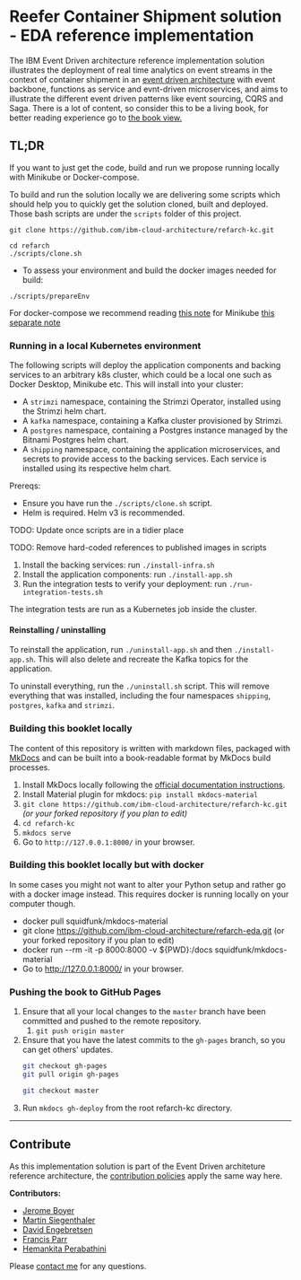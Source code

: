 # Reefer Container Shipment solution - EDA reference implementation

The IBM Event Driven architecture reference implementation solution illustrates the deployment of real time analytics on event streams in the context of container shipment in an [event driven architecture](https://ibm-cloud-architecture.github.io/refarch-eda) with event backbone, functions as service and evnt-driven microservices, and aims to illustrate the different event driven patterns like event sourcing, CQRS and Saga. There is a lot of content, so consider this to be a living book, for better reading experience go to [the book view.](http://ibm-cloud-architecture.github.io/refarch-kc)

## TL;DR

If you want to just get the code, build and run we propose running locally with Minikube or Docker-compose. 

To build and run the solution locally we are delivering some scripts which should help you to quickly get the solution cloned, built and deployed. Those bash scripts are under the `scripts` folder of this project.

```
git clone https://github.com/ibm-cloud-architecture/refarch-kc.git
```

```
cd refarch
./scripts/clone.sh
```

* To assess your environment and build the docker images needed for build: 

```
./scripts/prepareEnv
```

For docker-compose we recommend reading [this note](http://ibm-cloud-architecture.github.io/refarch-kc/deployments/local/) for Minikube [this separate note](http://ibm-cloud-architecture.github.io/refarch-kc/deployments/minikube/)

### Running in a local Kubernetes environment

The following scripts will deploy the application components and backing services to an arbitrary k8s cluster, which could be a local one such as Docker Desktop, Minikube etc.  This will install into your cluster:
- A `strimzi` namespace, containing the Strimzi Operator, installed using the Strimzi helm chart.
- A `kafka` namespace, containing a Kafka cluster provisioned by Strimzi.
- A `postgres` namespace, containing a Postgres instance managed by the Bitnami Postgres helm chart.
- A `shipping` namespace, containing the application microservices, and secrets to provide access to the backing services. Each service is installed using its respective helm chart.

Prereqs:
- Ensure you have run the `./scripts/clone.sh` script.
- Helm is required. Helm v3 is recommended.

TODO: Update once scripts are in a tidier place

TODO: Remove hard-coded references to published images in scripts

1. Install the backing services: run `./install-infra.sh`
1. Install the application components: run `./install-app.sh`
1. Run the integration tests to verify your deployment: run `./run-integration-tests.sh`

The integration tests are run as a Kubernetes job inside the cluster.

#### Reinstalling / uninstalling

To reinstall the application, run `./uninstall-app.sh` and then `./install-app.sh`. This will also delete and recreate the Kafka topics for the application.

To uninstall everything, run the `./uninstall.sh` script. This will remove everything that was installed, including the four namespaces `shipping`, `postgres`, `kafka` and `strimzi`.

### Building this booklet locally

The content of this repository is written with markdown files, packaged with [MkDocs](https://www.mkdocs.org/) and can be built into a book-readable format by MkDocs build processes.

1. Install MkDocs locally following the [official documentation instructions](https://www.mkdocs.org/#installation).
1. Install Material plugin for mkdocs:  `pip install mkdocs-material` 
2. `git clone https://github.com/ibm-cloud-architecture/refarch-kc.git` _(or your forked repository if you plan to edit)_
3. `cd refarch-kc`
4. `mkdocs serve`
5. Go to `http://127.0.0.1:8000/` in your browser.

### Building this booklet locally but with docker

In some cases you might not want to alter your Python setup and rather go with a docker image instead. This requires docker is running locally on your computer though.

* docker pull squidfunk/mkdocs-material
* git clone https://github.com/ibm-cloud-architecture/refarch-eda.git (or your forked repository if you plan to edit)
* docker run --rm -it -p 8000:8000 -v ${PWD}:/docs squidfunk/mkdocs-material
* Go to http://127.0.0.1:8000/ in your browser.

### Pushing the book to GitHub Pages

1. Ensure that all your local changes to the `master` branch have been committed and pushed to the remote repository.
   1. `git push origin master`
2. Ensure that you have the latest commits to the `gh-pages` branch, so you can get others' updates.
	```bash
	git checkout gh-pages
	git pull origin gh-pages
	
	git checkout master
	```
3. Run `mkdocs gh-deploy` from the root refarch-kc directory.

--- 

## Contribute

As this implementation solution is part of the Event Driven architeture reference architecture, the [contribution policies](./CONTRIBUTING.md) apply the same way here.

**Contributors:**

* [Jerome Boyer](https://www.linkedin.com/in/jeromeboyer/)
* [Martin Siegenthaler](https://www.linkedin.com/in/martin-siegenthaler-7654184/)
* [David Engebretsen](https://www.linkedin.com/in/david-engebretsen/)
* [Francis Parr](https://www.linkedin.com/in/francis-parr-26041924)
* [Hemankita Perabathini](https://www.linkedin.com/in/hemankita-perabathini/)

Please [contact me](mailto:boyerje@us.ibm.com) for any questions.
